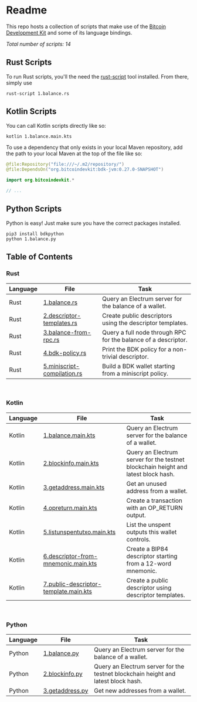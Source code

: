 # Readme
This repo hosts a collection of scripts that make use of the [Bitcoin Development Kit](https://bitcoindevkit.org/) and some of its language bindings.

_Total number of scripts: 14_

## Rust Scripts
To run Rust scripts, you'll the need the [rust-script](https://rust-script.org/) tool installed. From there, simply use
```shell
rust-script 1.balance.rs
```

## Kotlin Scripts
You can call Kotlin scripts directly like so:
```shell
kotlin 1.balance.main.kts
```

To use a dependency that only exists in your local Maven repository, add the path to your local Maven at the top of the file like so: 
```kotlin
@file:Repository("file:///~/.m2/repository/")
@file:DependsOn("org.bitcoindevkit:bdk-jvm:0.27.0-SNAPSHOT")

import org.bitcoindevkit.*

// ...

```

## Python Scripts
Python is easy! Just make sure you have the correct packages installed.
```shell
pip3 install bdkpython
python 1.balance.py
```

## Table of Contents

### Rust
| Language | File                                                            | Task                                                           |
|----------|-----------------------------------------------------------------|----------------------------------------------------------------|
| Rust     | [1.balance.rs](rust/1.balance.rs)                               | Query an Electrum server for the balance of a wallet.          |
| Rust     | [2.descriptor-templates.rs](rust/2.descriptor-templates.rs)     | Create public descriptors using the descriptor templates.      |
| Rust     | [3.balance-from-rpc.rs](rust/3.balance-from-rpc.rs)             | Query a full node through RPC for the balance of a descriptor. |
| Rust     | [4.bdk-policy.rs](rust/4.bdk-policy.rs)                         | Print the BDK policy for a non-trivial descriptor.             |
| Rust     | [5.miniscript-compilation.rs](rust/5.miniscript-compilation.rs) | Build a BDK wallet starting from a miniscript policy.          |
<br/>

### Kotlin
| Language | File                                                                                  | Task                                                                              |
|----------|---------------------------------------------------------------------------------------|-----------------------------------------------------------------------------------|
| Kotlin   | [1.balance.main.kts](kotlin/1.balance.main.kts)                                       | Query an Electrum server for the balance of a wallet.                             |
| Kotlin   | [2.blockinfo.main.kts](kotlin/2.blockinfo.main.kts)                                   | Query an Electrum server for the testnet blockchain height and latest block hash. |
| Kotlin   | [3.getaddress.main.kts](kotlin/3.getaddress.main.kts)                                 | Get an unused address from a wallet.                                              |
| Kotlin   | [4.opreturn.main.kts](kotlin/4.opreturn.main.kts)                                     | Create a transaction with an OP_RETURN output.                                    |
| Kotlin   | [5.listunspentutxo.main.kts](kotlin/5.listunspentutxo.main.kts)                       | List the unspent outputs this wallet controls.                                    |
| Kotlin   | [6.descriptor-from-mnemonic.main.kts](kotlin/6.descriptor-from-mnemonic.main.kts)     | Create a BIP84 descriptor starting from a 12-word mnemonic.                       |
| Kotlin   | [7.public-descriptor-template.main.kts](kotlin/7.public-descriptor-template.main.kts) | Create a public descriptor using descriptor templates.                            |
<br/>

### Python
| Language | File                                                            | Task                                                                              |
|----------|-----------------------------------------------------------------|-----------------------------------------------------------------------------------|
| Python   | [1.balance.py](python/1.balance.py)                             | Query an Electrum server for the balance of a wallet.                             |
| Python   | [2.blockinfo.py](python/2.blockinfo.py)                         | Query an Electrum server for the testnet blockchain height and latest block hash. |
| Python   | [3.getaddress.py](python/3.getaddress.py)                       | Get new addresses from a wallet.                                                  |
